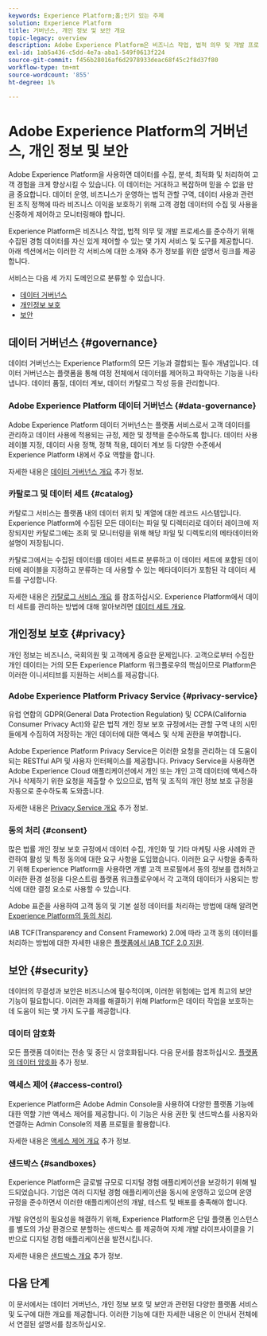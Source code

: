 ```yaml
---
keywords: Experience Platform;홈;인기 있는 주제
solution: Experience Platform
title: 거버넌스, 개인 정보 및 보안 개요
topic-legacy: overview
description: Adobe Experience Platform은 비즈니스 작업, 법적 의무 및 개발 프로세스를 준수하기 위해 수집된 경험 데이터를 자신 있게 제어할 수 있는 몇 가지 서비스 및 도구를 제공합니다.
exl-id: 1ab5a436-c5dd-4e7a-aba1-549f0613f224
source-git-commit: f456b28016af6d2978933deac68f45c2f8d37f80
workflow-type: tm+mt
source-wordcount: '855'
ht-degree: 1%

---
```


# Adobe Experience Platform의 거버넌스, 개인 정보 및 보안

Adobe Experience Platform을 사용하면 데이터를 수집, 분석, 최적화 및 처리하여 고객 경험을 크게 향상시킬 수 있습니다. 이 데이터는 거대하고 복잡하며 믿을 수 없을 만큼 중요합니다. 데이터 운영, 비즈니스가 운영하는 법적 관할 구역, 데이터 사용과 관련된 조직 정책에 따라 비즈니스 이익을 보호하기 위해 고객 경험 데이터의 수집 및 사용을 신중하게 제어하고 모니터링해야 합니다.

Experience Platform은 비즈니스 작업, 법적 의무 및 개발 프로세스를 준수하기 위해 수집된 경험 데이터를 자신 있게 제어할 수 있는 몇 가지 서비스 및 도구를 제공합니다. 아래 섹션에서는 이러한 각 서비스에 대한 소개와 추가 정보를 위한 설명서 링크를 제공합니다.

서비스는 다음 세 가지 도메인으로 분류할 수 있습니다.

* [데이터 거버넌스](#governance)
* [개인정보 보호](#privacy)
* [보안](#security)

## 데이터 거버넌스 {#governance}

데이터 거버넌스는 Experience Platform의 모든 기능과 결합되는 필수 개념입니다. 데이터 거버넌스는 플랫폼을 통해 여정 전체에서 데이터를 제어하고 파악하는 기능을 나타냅니다. 데이터 품질, 데이터 계보, 데이터 카탈로그 작성 등을 관리합니다.

### Adobe Experience Platform 데이터 거버넌스 {#data-governance}

Adobe Experience Platform 데이터 거버넌스는 플랫폼 서비스로서 고객 데이터를 관리하고 데이터 사용에 적용되는 규정, 제한 및 정책을 준수하도록 합니다. 데이터 사용 레이블 지정, 데이터 사용 정책, 정책 적용, 데이터 계보 등 다양한 수준에서 Experience Platform 내에서 주요 역할을 합니다.

자세한 내용은 [데이터 거버넌스 개요](../../data-governance/home.md) 추가 정보.

### 카탈로그 및 데이터 세트 {#catalog}

카탈로그 서비스는 플랫폼 내의 데이터 위치 및 계열에 대한 레코드 시스템입니다. Experience Platform에 수집된 모든 데이터는 파일 및 디렉터리로 데이터 레이크에 저장되지만 카탈로그에는 조회 및 모니터링을 위해 해당 파일 및 디렉토리의 메타데이터와 설명이 저장됩니다.

카탈로그에서는 수집된 데이터를 데이터 세트로 분류하고 이 데이터 세트에 포함된 데이터에 레이블을 지정하고 분류하는 데 사용할 수 있는 메타데이터가 포함된 각 데이터 세트를 구성합니다.

자세한 내용은 [카탈로그 서비스 개요](../../catalog/home.md) 를 참조하십시오. Experience Platform에서 데이터 세트를 관리하는 방법에 대해 알아보려면 [데이터 세트 개요](../../catalog/datasets/overview.md).

## 개인정보 보호 {#privacy}

개인 정보는 비즈니스, 국회의원 및 고객에게 중요한 문제입니다. 고객으로부터 수집한 개인 데이터는 거의 모든 Experience Platform 워크플로우의 핵심이므로 Platform은 이러한 이니셔티브를 지원하는 서비스를 제공합니다.

### Adobe Experience Platform Privacy Service {#privacy-service}

유럽 연합의 GDPR(General Data Protection Regulation) 및 CCPA(California Consumer Privacy Act)와 같은 법적 개인 정보 보호 규정에서는 관할 구역 내의 시민들에게 수집하여 저장하는 개인 데이터에 대한 액세스 및 삭제 권한을 부여합니다.

Adobe Experience Platform Privacy Service은 이러한 요청을 관리하는 데 도움이 되는 RESTful API 및 사용자 인터페이스를 제공합니다. Privacy Service을 사용하면 Adobe Experience Cloud 애플리케이션에서 개인 또는 개인 고객 데이터에 액세스하거나 삭제하기 위한 요청을 제출할 수 있으므로, 법적 및 조직의 개인 정보 보호 규정을 자동으로 준수하도록 도와줍니다.

자세한 내용은 [Privacy Service 개요](../../privacy-service/home.md) 추가 정보.

### 동의 처리 {#consent}

많은 법률 개인 정보 보호 규정에서 데이터 수집, 개인화 및 기타 마케팅 사용 사례와 관련하여 활성 및 특정 동의에 대한 요구 사항을 도입했습니다. 이러한 요구 사항을 충족하기 위해 Experience Platform을 사용하면 개별 고객 프로필에서 동의 정보를 캡처하고 이러한 환경 설정을 다운스트림 플랫폼 워크플로우에서 각 고객의 데이터가 사용되는 방식에 대한 결정 요소로 사용할 수 있습니다.

Adobe 표준을 사용하여 고객 동의 및 기본 설정 데이터를 처리하는 방법에 대해 알려면 [Experience Platform의 동의 처리](./consent/adobe/overview.md).

IAB TCF(Transparency and Consent Framework) 2.0에 따라 고객 동의 데이터를 처리하는 방법에 대한 자세한 내용은 [플랫폼에서 IAB TCF 2.0 지원](./consent/iab/overview.md).

## 보안 {#security}

데이터의 무결성과 보안은 비즈니스에 필수적이며, 이러한 위험에는 업계 최고의 보안 기능이 필요합니다. 이러한 과제를 해결하기 위해 Platform은 데이터 작업을 보호하는 데 도움이 되는 몇 가지 도구를 제공합니다.

### 데이터 암호화

모든 플랫폼 데이터는 전송 및 중단 시 암호화됩니다. 다음 문서를 참조하십시오. [플랫폼의 데이터 암호화](./encryption.md) 추가 정보.

### 액세스 제어 {#access-control}

Experience Platform은 Adobe Admin Console을 사용하여 다양한 플랫폼 기능에 대한 역할 기반 액세스 제어를 제공합니다. 이 기능은 사용 권한 및 샌드박스를 사용자와 연결하는 Admin Console의 제품 프로필을 활용합니다.

자세한 내용은 [액세스 제어 개요](../../access-control/home.md) 추가 정보.

### 샌드박스 {#sandboxes}

Experience Platform은 글로벌 규모로 디지털 경험 애플리케이션을 보강하기 위해 빌드되었습니다. 기업은 여러 디지털 경험 애플리케이션을 동시에 운영하고 있으며 운영 규정을 준수하면서 이러한 애플리케이션의 개발, 테스트 및 배포를 충족해야 합니다.

개발 유연성의 필요성을 해결하기 위해, Experience Platform은 단일 플랫폼 인스턴스를 별도의 가상 환경으로 분할하는 샌드박스 를 제공하여 자체 개발 라이프사이클을 기반으로 디지털 경험 애플리케이션을 발전시킵니다.

자세한 내용은 [샌드박스 개요](../../sandboxes/home.md) 추가 정보.

## 다음 단계

이 문서에서는 데이터 거버넌스, 개인 정보 보호 및 보안과 관련된 다양한 플랫폼 서비스 및 도구에 대한 개요를 제공합니다. 이러한 기능에 대한 자세한 내용은 이 안내서 전체에서 연결된 설명서를 참조하십시오.
